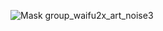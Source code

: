 ![Mask group_waifu2x_art_noise3](https://github.com/mke-it/.github/assets/64823926/7ac4963a-df19-4903-bf1c-c5a0465df320)
